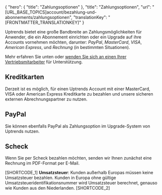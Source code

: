 {
  "hero": {
    "title": "Zahlungsoptionen"
  },
  "title": "Zahlungsoptionen",
  "url": "[URL_BASE_TOPICS]account/bezahlung-und-abonnements/zahlungsoptionen",
  "translationKey": "[FRONTMATTER_TRANSLATIONKEY]"
}

Uptrends bietet eine große Bandbreite an Zahlungsmöglichkeiten für Anwender, die ein Abonnement einrichten oder ein Upgrade auf ihre Accounts vornehmen möchten, darunter: *PayPal*, *MasterCard*, *VISA*, *American Express*, und *Rechnung* (in bestimmten Situationen).

Mehr erfahren Sie unten oder [wenden Sie sich an einen Ihrer Vertriebsmitarbeiter]([LINK_URL_1]) für Unterstützung.

## Kreditkarten

Derzeit ist es möglich, für einen Uptrends Account mit einer MasterCard, VISA oder American Express Kreditkarte zu bezahlen und unsere sicheren externen Abrechnungspartner zu nutzen.

## PayPal

Sie können ebenfalls PayPal als Zahlungsoption im Upgrade-System von Uptrends nutzen.

## Scheck

Wenn Sie per Scheck bezahlen möchten, senden wir Ihnen zunächst eine Rechnung im PDF-Format per E-Mail.

[SHORTCODE_1]
**Umsatzsteuer**: Kunden außerhalb Europas müssen keine Umsatzsteuer bezahlen. Kunden in Europa ohne gültige Umsatzsteueridentifikationsnummer wird Umsatzsteuer berechnet, genauso wie Kunden aus den Niederlanden.
[SHORTCODE_2]
